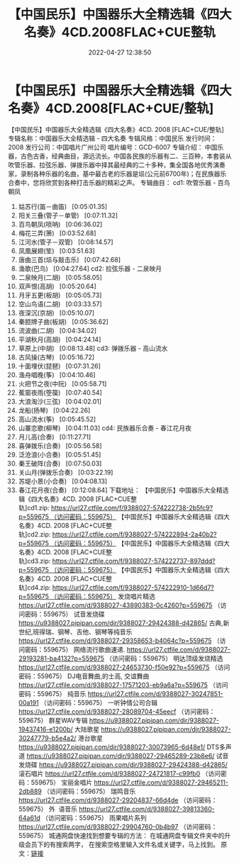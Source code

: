 ﻿---
title: 【中国民乐】中国器乐大全精选辑《四大名奏》4CD.2008FLAC+CUE整轨
date: 2022-04-27 12:38:50
categories: 古典音乐、新世纪、纯音雅乐
tags: 纯音乐
---
# 【中国民乐】中国器乐大全精选辑《四大名奏》4CD.2008[FLAC+CUE/整轨]

【中国民乐】中国器乐大全精选辑《四大名奏》4CD. 2008 [FLAC+CUE/整轨]
专辑名称：中国器乐大全精选辑 - 四大名奏
专辑风格：中国民乐
发行时间：2008
发行公司：中国唱片广州公司
唱片编号：GCD-6007
专辑介绍：
中国乐器，古色古香，经典曲目，源远流长。中国各民族的乐器有二、三百种，本套装从吹管乐器、拉弦乐器、弹拨乐器中择其最经典的二十多种，集全国各地优秀演奏家，录制各种乐器的名曲，基中最古老的乐器是埙(公元前6700年)；在民族器乐合奏中，您将欣赏到各种打击乐器的精彩之声。
专辑曲目：
cd1: 吹管乐器 - 百鸟朝凤
01. 姑苏行(笛－曲笛)   [0:05:01.35]
02. 阳关三叠(管子－单管)   [0:07:11.32]
03. 百鸟朝凤(唢呐)   [0:06:36.02]
04. 梅花三弄(箫)   [0:03:52.68]
05. 江河水(管子－双管)   [0:08:14.57]
06. 凤凰展翅(笙)   [0:03:51.63]
07. 唐曲三首(埙与敲击乐)   [0:07:42.68]
08. 渔歌(巴鸟)   [0:04:27.64]
cd2: 拉弦乐器 - 二泉映月
01. 二泉映月(二胡)   [0:05:58.05]
02. 双声恨(高胡)   [0:05:20.64]
03. 月牙五更(板胡)   [0:05:05.73]
04. 空山鸟语(二胡)   [0:03:33.57]
05. 夜深沉(京胡)   [0:05:10.07]
06. 秦腔牌子曲(板胡)   [0:05:36.62]
07. 流波曲(二胡)   [0:04:34.02]
08. 平湖秋月(高胡)   [0:04:24.14]
09. 草原上(中胡)   [0:08:13.48]
cd3: 弹拨乐器 - 高山流水
01. 古风操(古琴)   [0:05:16.72]
02. 十面埋伏(琵琶)   [0:07:31.26]
03. 渔舟唱晚(筝)   [0:04:10.46]
04. 火把节之夜(中阮)   [0:05:58.71]
05. 蕉窗夜雨(箜篌)   [0:07:40.54]
06. 大浪淘沙(三弦)   [0:04:02.01]
07. 龙船(扬琴)   [0:04:22.26]
08. 高山流水(筝)   [0:05:45.52]
09. 山寨恋歌(柳琴)   [0:04:11.03]
cd4: 民族器乐合奏 - 春江花月夜
01. 月儿高(合奏)   [0:11:27.71]
02. 喜弹拨乐(合奏)   [0:05:56.58]
03. 泛沧浪(小合奏)   [0:05:51.45]
04. 秦王破阵(合奏)   [0:07:50.03]
05. 关山月(弹拨乐合奏)   [0:03:22.19]
06. 苏堤小景(小合奏)   [0:04:08.13]
07. 春江花月夜(合奏)   [0:12:08.64]
下载地址：
【中国民乐】中国器乐大全精选辑《四大名奏》4CD. 2008
[FLAC+CUE整轨]cd1.zip: https://url27.ctfile.com/f/9388027-574222738-2b5fc9?p=559675 （访问密码：559675）
【中国民乐】中国器乐大全精选辑《四大名奏》4CD. 2008
[FLAC+CUE整轨]cd2.zip: https://url27.ctfile.com/f/9388027-574222894-2a40b2?p=559675 （访问密码：559675）
【中国民乐】中国器乐大全精选辑《四大名奏》4CD. 2008
[FLAC+CUE整轨]cd3.zip: https://url27.ctfile.com/f/9388027-574222737-897ddd?p=559675 （访问密码：559675）
【中国民乐】中国器乐大全精选辑《四大名奏》4CD. 2008
[FLAC+CUE整轨]cd4.zip: https://url27.ctfile.com/f/9388027-574222910-1d66d7?p=559675 （访问密码：559675）
发烧唱片精选
https://url27.ctfile.com/d/9388027-43890383-0c4260?p=559675
（访问密码：559675）
试音发烧碟
https://u9388027.pipipan.com/dir/9388027-29424388-d42865/
古典,新世纪,班得瑞、钢琴、吉他、钢琴等纯音乐
https://url27.ctfile.com/d/9388027-29358653-b4064c?p=559675
（访问密码：559675）
网络流行歌曲速递.
https://url27.ctfile.com/d/9388027-29193281-ba4132?p=559675
（访问密码：559675）
明达顶级发烧精选
https://url27.ctfile.com/d/9388027-24653730-f50e92?p=559675
（访问密码：559675）
DJ电音舞曲,的士高, 交谊舞曲
https://url27.ctfile.com/d/9388027-17571203-eb9a6a?p=559675
（访问密码：559675）
纯音乐
https://url27.ctfile.com/d/9388027-30247851-00a191
（访问密码：559675）
一听钟情公司合辑
https://url27.ctfile.com/d/9388027-28089704-45eecf
（访问密码：559675）
群星WAV专辑
https://u9388027.pipipan.com/dir/9388027-19437416-e1200b/
大陆歌星
https://u9388027.pipipan.com/dir/9388027-30247779-b5e4a2/
港台歌星
https://u9388027.pipipan.com/dir/9388027-30073965-6d48e1/
DTS多声道
https://u9388027.pipipan.com/dir/9388027-29465289-23b8e6/
试音发烧碟
https://u9388027.pipipan.com/dir/9388027-29424388-d42865/
滚石唱片
https://url27.ctfile.com/d/9388027-24721817-c99fb0
（访问密码：559675）
宝丽金唱片
https://url27.ctfile.com/d/9388027-29465211-2db889
（访问密码：559675）
瑞鸣音乐
https://url27.ctfile.com/d/9388027-29204837-66d4de
（访问密码：559675）
外  语音乐
https://url27.ctfile.com/d/9388027-39813360-64a61d
（访问密码：559675）
雨果唱片系列
https://url27.ctfile.com/d/9388027-29904760-0b4b97
（访问密码：559675）
城通网盘快速找到想要专辑的方法：
在城通网盘专辑文件夹中的升级会员下的有搜索两字，
在搜索空格里输入文件名或关键字，马上找到。
原文：[链接](https://blog.sina.com.cn/s/blog_1647c7e7601030wwb.html)
